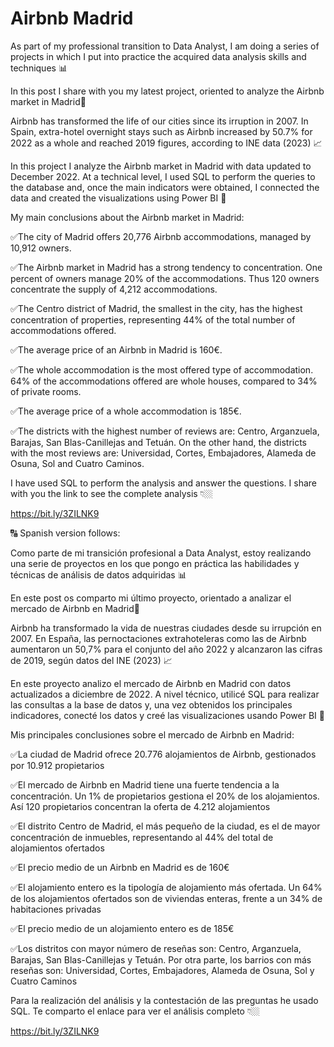 # Airbnb Madrid

As part of my professional transition to Data Analyst, I am doing a series of projects in which I put into practice the acquired data analysis skills and techniques 📊

In this post I share with you my latest project, oriented to analyze the Airbnb market in Madrid🧳

Airbnb has transformed the life of our cities since its irruption in 2007. In Spain, extra-hotel overnight stays such as Airbnb increased by 50.7% for 2022 as a whole and reached 2019 figures, according to INE data (2023) 📈

In this project I analyze the Airbnb market in Madrid with data updated to December 2022. At a technical level, I used SQL to perform the queries to the database and, once the main indicators were obtained, I connected the data and created the visualizations using Power BI 📶

My main conclusions about the Airbnb market in Madrid:

✅The city of Madrid offers 20,776 Airbnb accommodations, managed by 10,912 owners.

✅The Airbnb market in Madrid has a strong tendency to concentration. One percent of owners manage 20% of the accommodations. Thus 120 owners concentrate the supply of 4,212 accommodations.

✅The Centro district of Madrid, the smallest in the city, has the highest concentration of properties, representing 44% of the total number of accommodations offered.

✅The average price of an Airbnb in Madrid is 160€.

✅The whole accommodation is the most offered type of accommodation. 64% of the accommodations offered are whole houses, compared to 34% of private rooms.

✅The average price of a whole accommodation is 185€.

✅The districts with the highest number of reviews are: Centro, Arganzuela, Barajas, San Blas-Canillejas and Tetuán. On the other hand, the districts with the most reviews are: Universidad, Cortes, Embajadores, Alameda de Osuna, Sol and Cuatro Caminos.

I have used SQL to perform the analysis and answer the questions. I share with you the link to see the complete analysis 👇🏼

https://bit.ly/3ZILNK9

🔠 Spanish version follows:

Como parte de mi transición profesional a Data Analyst, estoy realizando una serie de proyectos en los que pongo en práctica las habilidades y técnicas de análisis de datos adquiridas 📊
 
En este post os comparto mi último proyecto, orientado a analizar el mercado de Airbnb en Madrid🧳
 
Airbnb ha transformado la vida de nuestras ciudades desde su irrupción en 2007. En España, las pernoctaciones extrahoteleras como las de Airbnb aumentaron un 50,7% para el conjunto del año 2022 y alcanzaron las cifras de 2019, según datos del INE (2023) 📈
 
En este proyecto analizo el mercado de Airbnb en Madrid con datos actualizados a diciembre de 2022. A nivel técnico, utilicé SQL para realizar las consultas a la base de datos y, una vez obtenidos los principales indicadores, conecté los datos y creé las visualizaciones usando Power BI 📶
 
Mis principales conclusiones sobre el mercado de Airbnb en Madrid:
 
✅La ciudad de Madrid ofrece 20.776 alojamientos de Airbnb, gestionados por 10.912 propietarios
 
✅El mercado de Airbnb en Madrid tiene una fuerte tendencia a la concentración. Un 1% de propietarios gestiona el 20% de los alojamientos. Así 120 propietarios concentran la oferta de 4.212 alojamientos
 
✅El distrito Centro de Madrid, el más pequeño de la ciudad, es el de mayor concentración de inmuebles, representando al 44% del total de alojamientos ofertados

✅El precio medio de un Airbnb en Madrid es de 160€

✅El alojamiento entero es la tipología de alojamiento más ofertada. Un 64% de los alojamientos ofertados son de viviendas enteras, frente a un 34% de habitaciones privadas
 
✅El precio medio de un alojamiento entero es de 185€
 
✅Los distritos con mayor número de reseñas son: Centro, Arganzuela, Barajas, San Blas-Canillejas y Tetuán. Por otra parte, los barrios con más reseñas son: Universidad, Cortes, Embajadores, Alameda de Osuna, Sol y Cuatro Caminos
 
Para la realización del análisis y la contestación de las preguntas he usado SQL. Te comparto el enlace para ver el análisis completo 👇🏼

https://bit.ly/3ZILNK9
